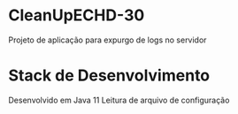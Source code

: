 # CleanUpECHD-30
Projeto de aplicação para expurgo de logs no servidor

# Stack de Desenvolvimento
Desenvolvido em Java 11
Leitura de arquivo de configuração
